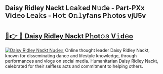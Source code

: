 ## Daisy Ridley Nackt L𝚎a𝚔ed N𝚞𝚍e - Part-PXx Vi𝚍𝚎o L𝚎a𝚔s - H𝚘𝚝 O𝚗𝚕yf𝚊ns P𝚑𝚘tos vjU5v

# <h2><a href="http://kf8waj.oniu.top/?m=Daisy+Ridley+Nackt">🔗👉 🔴 Daisy Ridley Nackt P𝚑ot𝚘𝚜 V𝚒d𝚎o</a></h2>

[![Daisy Ridley Nackt Nu𝚍e𝚜](https://i.imgur.com/0qMVB7G.gif)](http://kf8waj.oniu.top/?m=Daisy+Ridley+Nackt)
Online thought leader Daisy Ridley Nackt, known for disseminating dance and lifestyle knowledge, through performances and vlogs on social media. Humanitarian Daisy Ridley Nackt, celebrated for their selfless acts and commitment to helping others.  
